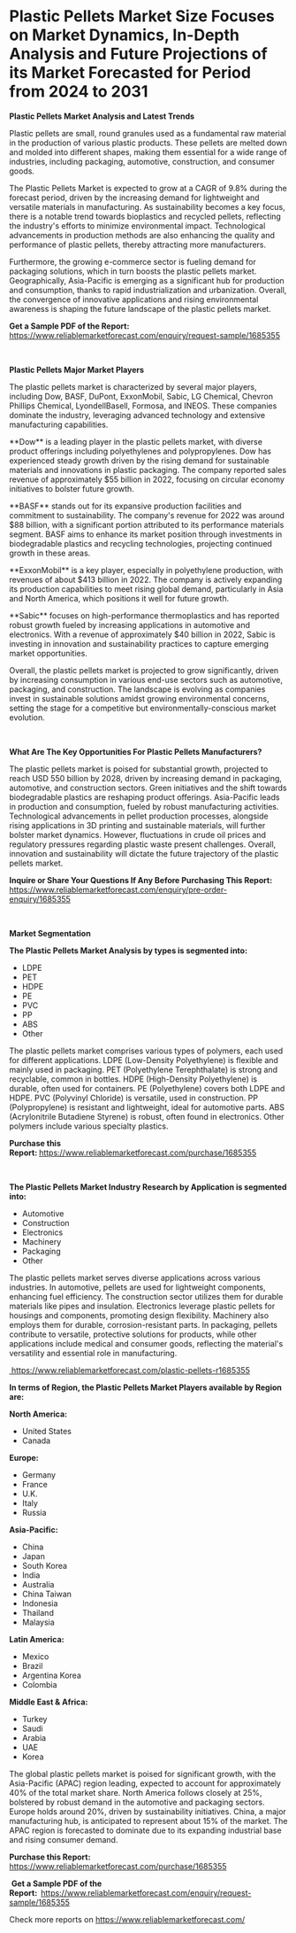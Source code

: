 <p><h1>Plastic Pellets Market Size Focuses on Market Dynamics, In-Depth Analysis and Future Projections of its Market Forecasted for Period from 2024 to 2031</h1></p><p><strong>Plastic Pellets Market Analysis and Latest Trends</strong></p>
<p><p>Plastic pellets are small, round granules used as a fundamental raw material in the production of various plastic products. These pellets are melted down and molded into different shapes, making them essential for a wide range of industries, including packaging, automotive, construction, and consumer goods.</p><p>The Plastic Pellets Market is expected to grow at a CAGR of 9.8% during the forecast period, driven by the increasing demand for lightweight and versatile materials in manufacturing. As sustainability becomes a key focus, there is a notable trend towards bioplastics and recycled pellets, reflecting the industry's efforts to minimize environmental impact. Technological advancements in production methods are also enhancing the quality and performance of plastic pellets, thereby attracting more manufacturers.</p><p>Furthermore, the growing e-commerce sector is fueling demand for packaging solutions, which in turn boosts the plastic pellets market. Geographically, Asia-Pacific is emerging as a significant hub for production and consumption, thanks to rapid industrialization and urbanization. Overall, the convergence of innovative applications and rising environmental awareness is shaping the future landscape of the plastic pellets market.</p></p>
<p><strong>Get a Sample PDF of the Report:&nbsp;</strong> <a href="https://www.reliablemarketforecast.com/enquiry/request-sample/1685355?utm_campaign=1170&utm_medium=2&utm_source=Github&utm_content=ia&utm_term=30122024&utm_id=plastic-pellets">https://www.reliablemarketforecast.com/enquiry/request-sample/1685355</a></p>
<p>&nbsp;</p>
<p><strong>Plastic Pellets Major Market Players</strong></p>
<p><p>The plastic pellets market is characterized by several major players, including Dow, BASF, DuPont, ExxonMobil, Sabic, LG Chemical, Chevron Phillips Chemical, LyondellBasell, Formosa, and INEOS. These companies dominate the industry, leveraging advanced technology and extensive manufacturing capabilities.</p><p>**Dow** is a leading player in the plastic pellets market, with diverse product offerings including polyethylenes and polypropylenes. Dow has experienced steady growth driven by the rising demand for sustainable materials and innovations in plastic packaging. The company reported sales revenue of approximately $55 billion in 2022, focusing on circular economy initiatives to bolster future growth.</p><p>**BASF** stands out for its expansive production facilities and commitment to sustainability. The company's revenue for 2022 was around $88 billion, with a significant portion attributed to its performance materials segment. BASF aims to enhance its market position through investments in biodegradable plastics and recycling technologies, projecting continued growth in these areas.</p><p>**ExxonMobil** is a key player, especially in polyethylene production, with revenues of about $413 billion in 2022. The company is actively expanding its production capabilities to meet rising global demand, particularly in Asia and North America, which positions it well for future growth.</p><p>**Sabic** focuses on high-performance thermoplastics and has reported robust growth fueled by increasing applications in automotive and electronics. With a revenue of approximately $40 billion in 2022, Sabic is investing in innovation and sustainability practices to capture emerging market opportunities.</p><p>Overall, the plastic pellets market is projected to grow significantly, driven by increasing consumption in various end-use sectors such as automotive, packaging, and construction. The landscape is evolving as companies invest in sustainable solutions amidst growing environmental concerns, setting the stage for a competitive but environmentally-conscious market evolution.</p></p>
<p>&nbsp;</p>
<p><strong>What Are The Key Opportunities For Plastic Pellets Manufacturers?</strong></p>
<p><p>The plastic pellets market is poised for substantial growth, projected to reach USD 550 billion by 2028, driven by increasing demand in packaging, automotive, and construction sectors. Green initiatives and the shift towards biodegradable plastics are reshaping product offerings. Asia-Pacific leads in production and consumption, fueled by robust manufacturing activities. Technological advancements in pellet production processes, alongside rising applications in 3D printing and sustainable materials, will further bolster market dynamics. However, fluctuations in crude oil prices and regulatory pressures regarding plastic waste present challenges. Overall, innovation and sustainability will dictate the future trajectory of the plastic pellets market.</p></p>
<p><strong>Inquire or Share Your Questions If Any Before Purchasing This Report:</strong> <a href="https://www.reliablemarketforecast.com/enquiry/pre-order-enquiry/1685355?utm_campaign=1170&utm_medium=2&utm_source=Github&utm_content=ia&utm_term=30122024&utm_id=plastic-pellets">https://www.reliablemarketforecast.com/enquiry/pre-order-enquiry/1685355</a></p>
<p>&nbsp;</p>
<p><strong>Market Segmentation</strong></p>
<p><strong>The Plastic Pellets Market Analysis by types is segmented into:</strong></p>
<p><ul><li>LDPE</li><li>PET</li><li>HDPE</li><li>PE</li><li>PVC</li><li>PP</li><li>ABS</li><li>Other</li></ul></p>
<p><p>The plastic pellets market comprises various types of polymers, each used for different applications. LDPE (Low-Density Polyethylene) is flexible and mainly used in packaging. PET (Polyethylene Terephthalate) is strong and recyclable, common in bottles. HDPE (High-Density Polyethylene) is durable, often used for containers. PE (Polyethylene) covers both LDPE and HDPE. PVC (Polyvinyl Chloride) is versatile, used in construction. PP (Polypropylene) is resistant and lightweight, ideal for automotive parts. ABS (Acrylonitrile Butadiene Styrene) is robust, often found in electronics. Other polymers include various specialty plastics.</p></p>
<p><strong>Purchase this Report:&nbsp;</strong><a href="https://www.reliablemarketforecast.com/purchase/1685355?utm_campaign=1170&utm_medium=2&utm_source=Github&utm_content=ia&utm_term=30122024&utm_id=plastic-pellets">https://www.reliablemarketforecast.com/purchase/1685355</a></p>
<p>&nbsp;</p>
<p><strong>The Plastic Pellets Market Industry Research by Application is segmented into:</strong></p>
<p><ul><li>Automotive</li><li>Construction</li><li>Electronics</li><li>Machinery</li><li>Packaging</li><li>Other</li></ul></p>
<p><p>The plastic pellets market serves diverse applications across various industries. In automotive, pellets are used for lightweight components, enhancing fuel efficiency. The construction sector utilizes them for durable materials like pipes and insulation. Electronics leverage plastic pellets for housings and components, promoting design flexibility. Machinery also employs them for durable, corrosion-resistant parts. In packaging, pellets contribute to versatile, protective solutions for products, while other applications include medical and consumer goods, reflecting the material's versatility and essential role in manufacturing.</p></p>
<p><a href="https://www.reliablemarketforecast.com/plastic-pellets-r1685355?utm_campaign=1170&utm_medium=2&utm_source=Github&utm_content=ia&utm_term=30122024&utm_id=plastic-pellets">&nbsp;https://www.reliablemarketforecast.com/plastic-pellets-r1685355</a></p>
<p><strong>In terms of Region, the Plastic Pellets Market Players available by Region are:</strong></p>
<p>
    <p> <strong> North America: </strong>
        <ul>
            <li>United States</li>
            <li>Canada</li>
        </ul>
        </p> 
    <p> <strong> Europe: </strong>
        <ul>
            <li>Germany</li>
            <li>France</li>
            <li>U.K.</li>
            <li>Italy</li>
            <li>Russia</li>
        </ul>
        </p> 
    <p> <strong> Asia-Pacific: </strong>
        <ul>
            <li>China</li>
            <li>Japan</li>
            <li>South Korea</li>
            <li>India</li>
            <li>Australia</li>
            <li>China Taiwan</li>
            <li>Indonesia</li>
            <li>Thailand</li>
            <li>Malaysia</li>
        </ul>
        </p> 
    <p> <strong> Latin America: </strong>
        <ul>
            <li>Mexico</li>
            <li>Brazil</li>
            <li>Argentina Korea</li>
            <li>Colombia</li>
        </ul>
        </p> 
    <p> <strong> Middle East & Africa: </strong>
        <ul>
            <li>Turkey</li>
            <li>Saudi</li>
            <li>Arabia</li>
            <li>UAE</li>
            <li>Korea</li>
        </ul>
    </p>
    </p>
<p><p>The global plastic pellets market is poised for significant growth, with the Asia-Pacific (APAC) region leading, expected to account for approximately 40% of the total market share. North America follows closely at 25%, bolstered by robust demand in the automotive and packaging sectors. Europe holds around 20%, driven by sustainability initiatives. China, a major manufacturing hub, is anticipated to represent about 15% of the market. The APAC region is forecasted to dominate due to its expanding industrial base and rising consumer demand.</p></p>
<p><strong>Purchase this Report: </strong><a href="https://www.reliablemarketforecast.com/purchase/1685355?utm_campaign=1170&utm_medium=2&utm_source=Github&utm_content=ia&utm_term=30122024&utm_id=plastic-pellets">https://www.reliablemarketforecast.com/purchase/1685355</a></p>
<p>&nbsp;<strong>Get a Sample PDF of the Report:&nbsp;&nbsp;</strong><a href="https://www.reliablemarketforecast.com/enquiry/request-sample/1685355?utm_campaign=1170&utm_medium=2&utm_source=Github&utm_content=ia&utm_term=30122024&utm_id=plastic-pellets">https://www.reliablemarketforecast.com/enquiry/request-sample/1685355</a></p>
<p><strong></strong></p>
<p>Check more reports on <a href="https://www.reliablemarketforecast.com/?utm_campaign=1170&utm_medium=2&utm_source=Github&utm_content=ia&utm_term=30122024&utm_id=plastic-pellets">https://www.reliablemarketforecast.com/</a></p>